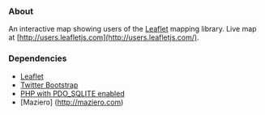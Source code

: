 ### About

An interactive map showing users of the [Leaflet](http://leaflet.cloudmade.com/) mapping library. Live map at [http://users.leafletjs.com](http://users.leafletjs.com/).

### Dependencies

- [Leaflet](http://leaflet.cloudmade.com/)
- [Twitter Bootstrap](http://twitter.github.com/bootstrap/)
- [PHP with PDO_SQLITE enabled](http://php.net/manual/en/ref.pdo-sqlite.php)
- [Maziero] (http://maziero.com)